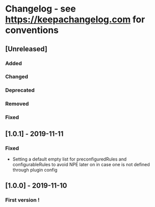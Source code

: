 # Changelog - see https://keepachangelog.com for conventions

## [Unreleased]

### Added

### Changed

### Deprecated

### Removed

### Fixed

## [1.0.1] - 2019-11-11

### Fixed
 - Setting a default empty list for preconfiguredRules and configurableRules to avoid NPE later on in case one is not defined through plugin config

## [1.0.0] - 2019-11-10

### First version !
